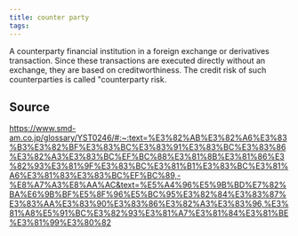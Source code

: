 ```yaml
---
title: counter party
tags: 
---
```


A counterparty financial institution in a foreign exchange or derivatives transaction. Since these transactions are executed directly without an exchange, they are based on creditworthiness. The credit risk of such counterparties is called "counterparty risk.

## Source
https://www.smd-am.co.jp/glossary/YST0246/#:~:text=%E3%82%AB%E3%82%A6%E3%83%B3%E3%82%BF%E3%83%BC%E3%83%91%E3%83%BC%E3%83%86%E3%82%A3%E3%83%BC%EF%BC%88%E3%81%8B%E3%81%86%E3%82%93%E3%81%9F%E3%83%BC%E3%81%B1%E3%83%BC%E3%81%A6%E3%81%83%E3%83%BC%EF%BC%89,-%E8%A7%A3%E8%AA%AC&text=%E5%A4%96%E5%9B%BD%E7%82%BA%E6%9B%BF%E5%8F%96%E5%BC%95%E3%82%84%E3%83%87%E3%83%AA%E3%83%90%E3%83%86%E3%82%A3%E3%83%96,%E3%81%A8%E5%91%BC%E3%82%93%E3%81%A7%E3%81%84%E3%81%BE%E3%81%99%E3%80%82